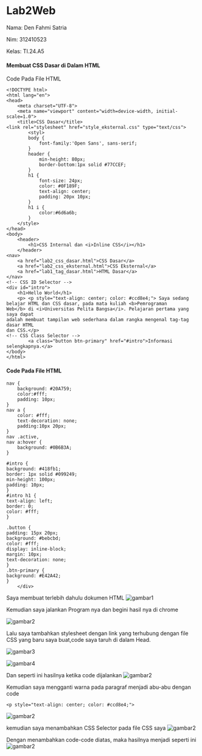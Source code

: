 # Lab2Web
Nama: Den Fahmi Satria <p>
Nim: 312410523 <p>
Kelas: TI.24.A5 <p>
#### Membuat CSS Dasar di Dalam HTML
Code Pada File HTML <p>
```
<!DOCTYPE html>
<html lang="en">
<head>
    <meta charset="UTF-8">
    <meta name="viewport" content="width=device-width, initial-scale=1.0">
    <title>CSS Dasar</title>
<link rel="stylesheet" href="style_eksternal.css" type="text/css">
        <styl>
        body {
            font-family:'Open Sans', sans-serif;
        }
        header {
            min-height: 80px;
            border-bottom:1px solid #77CCEF;
        }
        h1 {
            font-size: 24px;
            color: #0F189F;
            text-align: center;
            padding: 20px 10px;
        }
        h1 i {
            color:#6d6a6b;
        }
    </style>
</head>
<body>
    <header>
        <h1>CSS Internal dan <i>Inline CSS</i></h1>
    </header>
<nav>
    <a href="lab2_css_dasar.html">CSS Dasar</a>
    <a href="lab2_css_eksternal.html">CSS Eksternal</a>
    <a href="lab1_tag_dasar.html">HTML Dasar</a>
</nav>
<!-- CSS ID Selector -->
<div id="intro">
    <h1>Hello World</h1>
    <p> <p style="text-align: center; color: #ccd8e4;"> Saya sedang belajar HTML dan CSS dasar, pada mata kuliah <b>Pemrograman
Web</b> di <i>Universitas Pelita Bangsa</i>. Pelajaran pertama yang saya dapat
adalah membuat tampilan web sederhana dalam rangka mengenal tag-tag dasar HTML
dan CSS.</p>
<!-- CSS Class Selector -->
        <a class="button btn-primary" href="#intro">Informasi selengkapnya.</a>
</body>
</html>
```
#### Code Pada File HTML
```
nav {
    background: #20A759;
    color:#fff;
    padding: 10px;
}
nav a {
    color: #fff;
    text-decoration: none;
    padding:10px 20px;
}
nav .active,
nav a:hover {
    background: #0B6B3A;
}

#intro {
background: #418fb1;
border: 1px solid #099249;
min-height: 100px;
padding: 10px;
}
#intro h1 {
text-align: left;
border: 0;
color: #fff;
}

.button {
padding: 15px 20px;
background: #bebcbd;
color: #fff;
display: inline-block;
margin: 10px;
text-decoration: none;
}
.btn-primary {
background: #E42A42;
}
    </div>
```
Saya membuat terlebih dahulu dokumen HTML
![gambar1](lb2.1.PNG) <p>
Kemudian saya jalankan Program nya dan begini hasil nya di chrome <p>
![gambar2](lb2.2.PNG) <p>
Lalu saya tambahkan stylesheet dengan link yang terhubung dengan file CSS yang baru saya buat,code saya taruh di dalam Head. <p>
![gambar3](lb2.3.PNG) <p>
![gambar4](lb2.3,5.PNG) <p>
Dan seperti ini hasilnya ketika code dijalankan
![gambar2](lb2.4.PNG) <p>
Kemudian saya mengganti warna pada paragraf menjadi abu-abu dengan code <p>
```
<p style="text-align: center; color: #ccd8e4;">
```
![gambar2](lb2.5.PNG) <p>
kemudian saya menambahkan CSS Selector pada file CSS saya
![gambar2](lb2.6.PNG) <p>
Dengan menambahkan code-code diatas, maka hasilnya menjadi seperti ini
![gambar2](lb2.7.PNG) <p>
